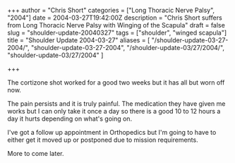 +++
author = "Chris Short"
categories = ["Long Thoracic Nerve Palsy", "2004"]
date = 2004-03-27T19:42:00Z
description = "Chris Short suffers from Long Thoracic Nerve Palsy with Winging of the Scapula"
draft = false
slug = "shoulder-update-20040327"
tags = ["shoulder", "winged scapula"]
title = "Shoulder Update 2004-03-27"
aliases = [
    "/shoulder-update-03-27-2004/",
    "shoulder-update-03-27-2004",
    "/shoulder-update-03/27/2004/",
    "shoulder-update-03/27/2004"
]

+++

The cortizone shot worked for a good two weeks but it has all but worn off now.

The pain persists and it is truly painful. The medication they have given me works but I can only take it once a day so there is a good 10 to 12 hours a day it hurts depending on what's going on.

I've got a follow up appointment in Orthopedics but I'm going to have to either get it moved up or postponed due to mission requirements.

More to come later.